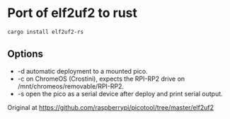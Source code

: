 # Port of elf2uf2 to rust

```bash
cargo install elf2uf2-rs
```

## Options
* -d automatic deployment to a mounted pico.
* -c on ChromeOS (Crostini), expects the RPI-RP2 drive on /mnt/chromeos/removable/RPI-RP2.
* -s open the pico as a serial device after deploy and print serial output.

Original at https://github.com/raspberrypi/picotool/tree/master/elf2uf2